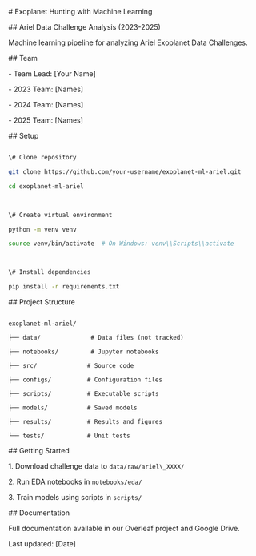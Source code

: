 \# Exoplanet Hunting with Machine Learning

\## Ariel Data Challenge Analysis (2023-2025)



Machine learning pipeline for analyzing Ariel Exoplanet Data Challenges.



\## Team

\- Team Lead: \[Your Name]

\- 2023 Team: \[Names]

\- 2024 Team: \[Names]

\- 2025 Team: \[Names]



\## Setup

```bash

\# Clone repository

git clone https://github.com/your-username/exoplanet-ml-ariel.git

cd exoplanet-ml-ariel



\# Create virtual environment

python -m venv venv

source venv/bin/activate  # On Windows: venv\\Scripts\\activate



\# Install dependencies

pip install -r requirements.txt

```



\## Project Structure

```

exoplanet-ml-ariel/

├── data/              # Data files (not tracked)

├── notebooks/         # Jupyter notebooks

├── src/              # Source code

├── configs/          # Configuration files

├── scripts/          # Executable scripts

├── models/           # Saved models

├── results/          # Results and figures

└── tests/            # Unit tests

```



\## Getting Started



1\. Download challenge data to `data/raw/ariel\_XXXX/`

2\. Run EDA notebooks in `notebooks/eda/`

3\. Train models using scripts in `scripts/`



\## Documentation



Full documentation available in our Overleaf project and Google Drive.



Last updated: \[Date]

